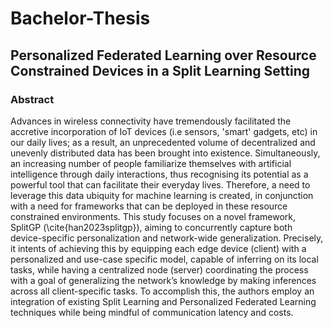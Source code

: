 # Bachelor-Thesis

## Personalized Federated Learning over Resource Constrained Devices in a Split Learning Setting

### Abstract

Advances in wireless connectivity have tremendously facilitated the accretive incorporation of IoT devices (i.e sensors, 'smart' gadgets, etc) in our daily lives; as a result, an unprecedented volume of decentralized and unevenly distributed data has been brought into existence. Simultaneously, an increasing number of people familiarize themselves with artificial intelligence through daily interactions, thus recognising its potential as a powerful tool that can facilitate their everyday lives. Therefore, a need to leverage this data ubiquity for machine learning is created, in conjunction with a need for frameworks that can be deployed in these resource constrained environments. This study focuses on a novel framework, SplitGP (\cite{han2023splitgp}), aiming to concurrently capture both device-specific personalization and network-wide generalization. Precisely, it intents of achieving this by equipping each edge device (client) with a personalized and use-case specific model, capable of inferring on its local tasks, while having a centralized node (server) coordinating the process with a goal of generalizing the network’s knowledge by making inferences across all client-specific tasks. To accomplish this, the authors employ an integration of existing Split Learning and Personalized Federated Learning techniques while being mindful of communication latency and costs.
